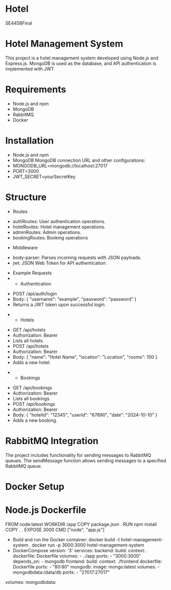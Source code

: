 # Hotel
 SE4458Final
# Hotel Management System
This project is a hotel management system developed using Node.js and Express.js. MongoDB is used as the database, and API authentication is implemented with JWT.
# Requirements
* Node.js and npm
* MongoDB
* RabbitMQ
* Docker
# Installation
* Node.js and npm
* MongoDB
MongoDB connection URL and other configurations:
* MONGODB_URL=mongodb://localhost:27017
* PORT=3000
* JWT_SECRET=yourSecretKey
# Structure
- Routes
* authRoutes: User authentication operations.
* hotelRoutes: Hotel management operations.
* adminRoutes: Admin operations.
* bookingRoutes: Booking operations
- Middleware
* body-parser: Parses incoming requests with JSON payloads.
* jwt: JSON Web Token for API authentication.
- Example Requests
- - Authentication
* POST
/api/auth/login
 * Body: { "username": "example", "password": "password" }
 * Returns a JWT token upon successful login.
- - Hotels
* GET
/api/hotels
 * Authorization: Bearer <token>
 * Lists all hotels.
* POST
/api/hotels
 * Authorization: Bearer <token>
 * Body: { "name": "Hotel Name", "location": "Location", "rooms": 100 }
 * Adds a new hotel.
- - Bookings
* GET
 /api/bookings
 * Authorization: Bearer <token>
 * Lists all bookings.
* POST
/api/bookings
 * Authorization: Bearer <token>
 * Body: { "hotelId": "12345", "userId": "67890", "date": "2024-10-10" }
 * Adds a new booking.
# RabbitMQ Integration
The project includes functionality for sending messages to RabbitMQ queues.
The sendMessage function allows sending messages to a specified RabbitMQ queue.
# Docker Setup
# Node.js Dockerfile
FROM node:latest
WORKDIR /app
COPY package.json .
RUN npm install
COPY . .
EXPOSE 3000
CMD ["node", "app.js"]
- Build and run the Docker container:
docker build -t hotel-management-system .
docker run -p 3000:3000 hotel-management-system
- DockerCompose
version: '3'
services:
  backend:
    build: 
      context: .
      dockerfile: Dockerfile
    volumes:
      - .:/app
    ports:
      - "3000:3000"
    depends_on:
      - mongodb
  frontend:
    build:
      context: ./frontend
      dockerfile: Dockerfile
    ports:
      - "80:80"
  mongodb:
    image: mongo:latest
    volumes:
      - mongodbdata:/data/db
    ports:
      - "27017:27017"

volumes:
  mongodbdata:






